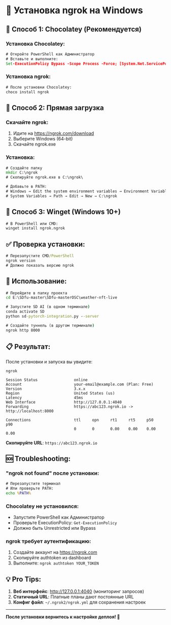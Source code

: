 # 📡 Установка ngrok на Windows

## 🚀 Способ 1: Chocolatey (Рекомендуется)

### **Установка Chocolatey:**
```cmd
# Откройте PowerShell как Администратор
# Вставьте и выполните:
Set-ExecutionPolicy Bypass -Scope Process -Force; [System.Net.ServicePointManager]::SecurityProtocol = [System.Net.ServicePointManager]::SecurityProtocol -bor 3072; iex ((New-Object System.Net.WebClient).DownloadString('https://community.chocolatey.org/install.ps1'))
```

### **Установка ngrok:**
```cmd
# После установки Chocolatey:
choco install ngrok
```

## 🔧 Способ 2: Прямая загрузка

### **Скачайте ngrok:**
1. Идите на https://ngrok.com/download
2. Выберите Windows (64-bit)
3. Скачайте ngrok.exe

### **Установка:**
```cmd
# Создайте папку
mkdir C:\ngrok
# Скопируйте ngrok.exe в C:\ngrok\

# Добавьте в PATH:
# Windows → Edit the system environment variables → Environment Variables
# System Variables → Path → Edit → New → C:\ngrok
```

## 🔧 Способ 3: Winget (Windows 10+)

```cmd
# В PowerShell или CMD:
winget install ngrok.ngrok
```

## ✅ **Проверка установки:**

```cmd
# Перезапустите CMD/PowerShell
ngrok version
# Должно показать версию ngrok
```

## 🎯 **Использование:**

```cmd
# Перейдите в папку проекта
cd E:\SDfu-master\SDfu-masterOSC\weather-nft-live

# Запустите SD AI (в одном терминале)
conda activate SD
python sd-pytorch-integration.py --server

# Создайте туннель (в другом терминале)
ngrok http 8000
```

## 📋 **Результат:**

После установки и запуска вы увидите:
```
ngrok                                                                           
                                                                                
Session Status                online                                            
Account                       your-email@example.com (Plan: Free)              
Version                       3.x.x                                             
Region                        United States (us)                               
Latency                       45ms                                              
Web Interface                 http://127.0.0.1:4040                           
Forwarding                    https://abc123.ngrok.io -> http://localhost:8000
                                                                                
Connections                   ttl     opn     rt1     rt5     p50     p90      
                              0       0       0.00    0.00    0.00    0.00     
```

**Скопируйте URL**: `https://abc123.ngrok.io`

## 🆘 **Troubleshooting:**

### **"ngrok not found" после установки:**
```cmd
# Перезапустите терминал
# Или проверьте PATH:
echo %PATH%
```

### **Chocolatey не установился:**
- Запустите PowerShell как Администратор
- Проверьте ExecutionPolicy: `Get-ExecutionPolicy`
- Должно быть Unrestricted или Bypass

### **ngrok требует аутентификацию:**
1. Создайте аккаунт на https://ngrok.com
2. Скопируйте authtoken из dashboard
3. Выполните: `ngrok authtoken YOUR_TOKEN`

## 💡 **Pro Tips:**

1. **Веб интерфейс**: http://127.0.0.1:4040 (мониторинг запросов)
2. **Статичный URL**: Платные планы дают постоянные URL
3. **Конфиг файл**: `~/.ngrok2/ngrok.yml` для сохранения настроек

---

**После установки вернитесь к настройке деплоя! 🚀**